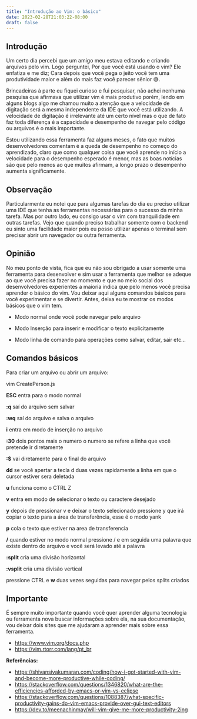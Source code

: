 ```yaml
---
title: "Introdução ao Vim: o básico"
date: 2023-02-28T21:03:22-08:00
draft: false
---
```


## Introdução

Um certo dia percebi que um amigo meu estava editando e criando arquivos pelo vim. Logo perguntei, Por que você está usando o vim? Ele enfatiza e me diz;
Cara depois que você pega o jeito você tem uma produtividade maior e além do mais faz você parecer sênior 😅.

Brincadeiras à parte eu fiquei curioso e fui pesquisar, não achei nenhuma pesquisa que afirmava que utilizar vim é mais produtivo porém, lendo em alguns blogs algo me chamou muito a atenção que a velocidade de digitação será a mesma independente da IDE que você está utilizando. A velocidade de digitação é irrelevante até um certo nível mas o que de fato faz toda diferença é a capacidade e desempenho de navegar pelo código ou arquivos é o mais importante.

Estou utilizando essa ferramenta faz alguns meses, o fato que muitos desenvolvedores comentam é a queda de desempenho no começo do aprendizado, claro que como qualquer coisa que você aprende no início a velocidade para o desempenho esperado é menor, mas as boas notícias são que pelo menos ao que muitos afirmam, a longo prazo o desempenho aumenta significamente.

## Observação

Particularmente eu notei que para algumas tarefas do dia eu preciso utilizar uma IDE que tenha as ferramentas necessárias para o sucesso da minha tarefa. Mas por outro lado, eu consigo usar o vim com tranquilidade em outras tarefas. Vejo que quando preciso trabalhar somente com o backend eu sinto uma facilidade maior pois eu posso utilizar apenas o terminal sem precisar abrir um navegador ou outra ferramenta.

## Opinião

No meu ponto de vista, fica que eu não sou obrigado a usar somente uma ferramenta para desenvolver e sim usar a ferramenta que melhor se adeque ao que você precisa fazer no momento e que no meio social dos desenvolvedores experientes a maioria indica que pelo menos você precisa aprender o básico do vim.
Vou deixar aqui alguns comandos básicos para você experimentar e se divertir. Antes, deixa eu te mostrar os modos básicos que o vim tem.

* Modo normal onde você pode navegar pelo arquivo

* Modo Inserção para inserir e modificar o texto explicitamente

* Modo linha de comando para operações como salvar, editar, sair etc…

## Comandos básicos

Para criar um arquivo ou abrir um arquivo:

vim CreatePerson.js

**ESC** entra para o modo normal

**:q** saí do arquivo sem salvar

**:wq** saí do arquivo e salva o arquivo

**i** entra em modo de inserção no arquivo

**:30** dois pontos mais o numero o numero se refere a linha que você pretende ir diretamente

**:$** vai diretamente para o final do arquivo

**dd** se você apertar a tecla d duas vezes rapidamente a linha em que o cursor estiver sera deletada

**u** funciona como o CTRL Z

**v** entra em modo de selecionar o texto ou caractere desejado

**y** depois de pressionar v e deixar o texto selecionado pressione y que irá copiar o texto para a área de transferência, esse é o modo yank

**p** cola o texto que estiver na area de transferencia

**/** quando estiver no modo normal pressione / e em seguida uma palavra que existe dentro do arquivo e você será levado até a palavra

**:split** cria uma divisão horizontal

**:vsplit** cria uma divisão vertical

pressione CTRL e **w** duas vezes seguidas para navegar pelos splits criados


## Importante

É sempre muito importante quando você quer aprender alguma tecnologia ou ferramenta nova buscar informações sobre ela, na sua documentação,
vou deixar dois sites que me ajudaram a aprender mais sobre essa ferramenta.

- https://www.vim.org/docs.php
- https://vim.rtorr.com/lang/pt_br

**Referências:**

- https://shivansivakumaran.com/coding/how-i-got-started-with-vim-and-become-more-productive-while-coding/
- https://stackoverflow.com/questions/1346820/what-are-the-efficiencies-afforded-by-emacs-or-vim-vs-eclipse
- https://stackoverflow.com/questions/1088387/what-specific-productivity-gains-do-vim-emacs-provide-over-gui-text-editors
- https://dev.to/meenachinmay/will-vim-give-me-more-productivity-2ing
